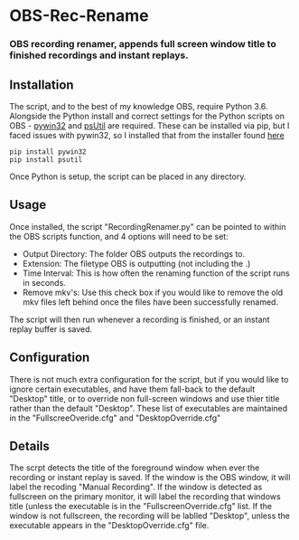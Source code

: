 # OBS-Rec-Rename
### OBS recording renamer, appends full screen window title to finished recordings and instant replays.

## Installation
The script, and to the best of my knowledge OBS, require Python 3.6. Alongside the Python install and correct settings for the Python scripts on OBS - [pywin32](https://pypi.org/project/pywin32/) and [psUtil](https://pypi.org/project/psutil/) are required. These can be installed via pip, but I faced issues with pywin32, so I installed that from the installer found [here](https://github.com/mhammond/pywin32/releases)
```
pip install pywin32
pip install psutil
```
Once Python is setup, the script can be placed in any directory.

## Usage
Once installed, the script "RecordingRenamer.py" can be pointed to within the OBS scripts function, and 4 options will need to be set:
- Output Directory: The folder OBS outputs the recordings to.
- Extension: The filetype OBS is outputting (not including the .)
- Time Interval: This is how often the renaming function of the script runs in seconds.
- Remove mkv's: Use this check box if you would like to remove the old mkv files left behind once the files have been successfully renamed.

The script will then run whenever a recording is finished, or an instant replay buffer is saved.

## Configuration
There is not much extra configuration for the script, but if you would like to ignore certain executables, and have them fall-back to the default "Desktop" title, or to override non full-screen windows and use thier title rather than the default "Desktop". These list of executables are maintained in the "FullscreeOveride.cfg" and "DesktopOverride.cfg"

## Details
The scrpt detects the title of the foreground window when ever the recording or instant replay is saved. If the window is the OBS window, it will label the recoding "Manual Recording". If the window is detected as fullscreen on the primary monitor, it will label the recording that windows title (unless the executable is in the "FullscreenOverride.cfg" list. If the window is not fullscreen, the recording will be lablled "Desktop", unless the executable appears in the "DesktopOverride.cfg" file. 
